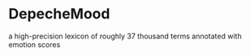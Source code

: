 DepecheMood
===========

a high-precision lexicon of roughly 37 thousand terms annotated with emotion scores

